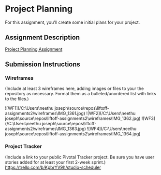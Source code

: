 # Project Planning
For this assignment, you'll create some initial plans for your project.

## Assignment Description
[Project Planning Assignment](https://education.launchcode.org/liftoff/assignments/planning/)

## Submission Instructions

### Wireframes

(Include at least 3 wireframes here, adding images or files to your the repository as necessary. Format them as a bulleted/unordered list with links to the files.)


![WF1](/C:\Users\neethu joseph\source\repos\liftoff-assignments2\wireframes\IMG_1361.jpg)
![WF2](/C:\Users\neethu joseph\source\repos\liftoff-assignments2\wireframes\IMG_1362.jpg)
![WF3](/C:\Users\neethu joseph\source\repos\liftoff-assignments2\wireframes\IMG_1363.jpg)
![WF4](/C:\Users\neethu joseph\source\repos\liftoff-assignments2\wireframes\IMG_1364.jpg)



### Project Tracker

(Include a link to your public Pivotal Tracker project. Be sure you have user stories added for at least your first 2-week sprint.)
https://trello.com/b/KpbrYV9h/studio-scheduler